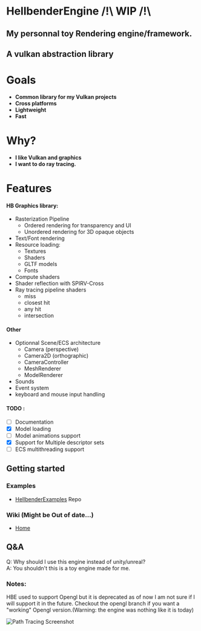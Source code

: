 # HellbenderEngine /!\ WIP /!\
## My personnal toy Rendering engine/framework.
## A vulkan abstraction library

# Goals
- **Common library for my Vulkan projects**
- **Cross platforms**
- **Lightweight**
- **Fast**

# Why?
- **I like Vulkan and graphics**
- **I want to do ray tracing.**

# Features
#### HB Graphics library:
- Rasterization Pipeline
  - Ordered rendering for transparency and UI
  - Unordered rendering for 3D opaque objects
- Text/Font rendering
- Resource loading:
	- Textures
	- Shaders
	- GLTF models
    - Fonts
- Compute shaders
- Shader reflection with SPIRV-Cross
- Ray tracing pipeline shaders
	- miss
	- closest hit
	- any hit
	- intersection
#### Other
- Optionnal Scene/ECS architecture
	- Camera (perspective)
	- Camera2D (orthographic)
	- CameraController
	- MeshRenderer
    - ModelRenderer
- Sounds
- Event system
- keyboard and mouse input handling

#### TODO :
- [ ] Documentation
- [x] Model loading 
- [ ] Model animations support
- [x] Support for Multiple descriptor sets
- [ ] ECS multithreading support
## Getting started
### Examples
- [HellbenderExamples](https://github.com/Goutch/HellbenderExamples) Repo
### Wiki (Might be Out of date...)
- [Home](https://github.com/Goutch/HellbenderEngine/wiki)
## Q&A
Q: Why should I use this engine instead of unity/unreal?  
A: You shouldn't this is a toy engine made for me.

### Notes:
HBE used to support Opengl but it is deprecated as of now I am not sure if I will support it in the future. Checkout the opengl branch if you want a "working" Opengl version.(Warning: the engine was nothing like it is today)

![Path Tracing Screenshot](https://github.com/Goutch/HellbenderEngine/blob/master/screenshots/Sponza.PNG)

